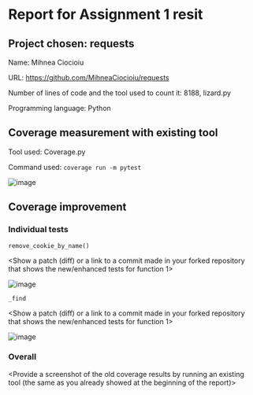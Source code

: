 # Report for Assignment 1 resit

## Project chosen: requests

Name: Mihnea Ciocioiu

URL: https://github.com/MihneaCiocioiu/requests

Number of lines of code and the tool used to count it: 8188, lizard.py

Programming language: Python

## Coverage measurement with existing tool

Tool used: Coverage.py

Command used: ```coverage run -m pytest```

![image](https://github.com/MihneaCiocioiu/requests/assets/45711313/e0b2bf06-7558-4691-b7a3-d796d92681ec)

## Coverage improvement

### Individual tests

```remove_cookie_by_name()```

<Show a patch (diff) or a link to a commit made in your forked repository that shows the new/enhanced tests for function 1>

![image](https://github.com/MihneaCiocioiu/requests/assets/45711313/6c31bf7a-4aef-4910-9549-b48b64da5fe1)

<Provide a screenshot of the new coverage results for such function>

<State the coverage improvement with a number and elaborate on why the coverage is improved>

```_find```

<Show a patch (diff) or a link to a commit made in your forked repository that shows the new/enhanced tests for function 1>

![image](https://github.com/MihneaCiocioiu/requests/assets/45711313/0b841ef4-e17d-4e19-8182-6449cf5b2c74)

<Provide a screenshot of the new coverage results for such function>

<State the coverage improvement with a number and elaborate on why the coverage is improved>


### Overall

<Provide a screenshot of the old coverage results by running an existing tool (the same as you already showed at the beginning of the report)>

<Provide a screenshot of the new coverage results by running the existing tool using all test modifications>

